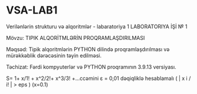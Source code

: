 # VSA-LAB1
Verilənlərin strukturu və alqoritmlər - labaratoriya  1
LABORATORIYA İŞİ № 1


Mövzu: TIPIK ALQORİTMLƏRİN PROQRAMLAŞDIRILMASI 

Məqsəd:  Tipik alqoritmlərin PYTHON dilində proqramlaşdırılması və mürəkkəblik dərəcəsinin təyin edilməsi.

Təchizat: Fərdi kompyuterlər və PYTHON  proqramının 3.9.13 versiyası.

 S= 1+ x/1! + x^2/2!+ x^3/3! +...ccəmini   ε = 0,01 dəqiqliklə hesablamalı
 ( | x i / i! | > eps ) (x=0.1)


